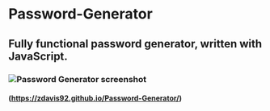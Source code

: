 # Password-Generator
## Fully functional password generator, written with JavaScript.
### ![Password Generator screenshot](https://github.com/Zdavis92/Password-Generator/blob/main/assets/images/Password%20Generator%20screenshot.png)
#### (https://zdavis92.github.io/Password-Generator/)
